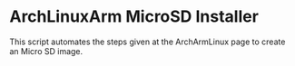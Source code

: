 # ArchLinuxArm MicroSD Installer

This script automates the steps given at the ArchArmLinux page to create an Micro SD image.
